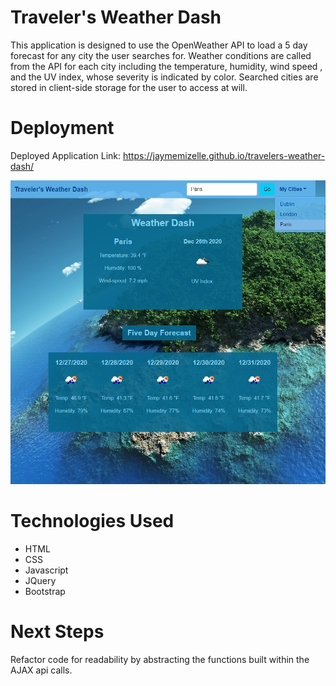 # Traveler's Weather Dash

This application is designed to use the OpenWeather API to load a 5 day forecast for any city the user searches for. Weather conditions are called from the API for each city including the temperature, humidity, wind speed , and the UV index, whose severity is indicated by color.  Searched cities are stored in client-side storage for the user to access at will.

# Deployment 

Deployed Application Link: https://jaymemizelle.github.io/travelers-weather-dash/

![application-screenshot](./assets/images/travelers-weather-dash.png)

# Technologies Used

* HTML
* CSS
* Javascript
* JQuery
* Bootstrap

# Next Steps
Refactor code for readability by abstracting the functions built within the AJAX api calls. 


